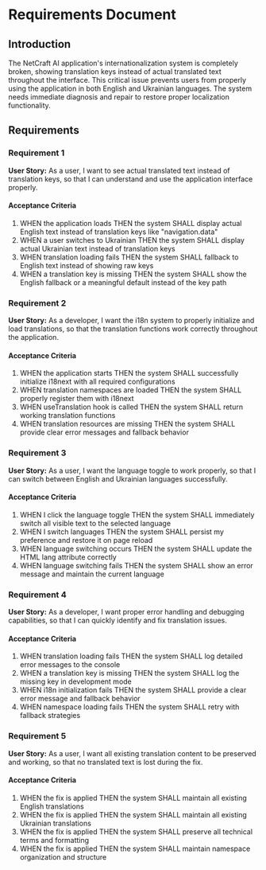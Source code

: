# Requirements Document

## Introduction

The NetCraft AI application's internationalization system is completely broken, showing translation keys instead of actual translated text throughout the interface. This critical issue prevents users from properly using the application in both English and Ukrainian languages. The system needs immediate diagnosis and repair to restore proper localization functionality.

## Requirements

### Requirement 1

**User Story:** As a user, I want to see actual translated text instead of translation keys, so that I can understand and use the application interface properly.

#### Acceptance Criteria

1. WHEN the application loads THEN the system SHALL display actual English text instead of translation keys like "navigation.data"
2. WHEN a user switches to Ukrainian THEN the system SHALL display actual Ukrainian text instead of translation keys
3. WHEN translation loading fails THEN the system SHALL fallback to English text instead of showing raw keys
4. WHEN a translation key is missing THEN the system SHALL show the English fallback or a meaningful default instead of the key path

### Requirement 2

**User Story:** As a developer, I want the i18n system to properly initialize and load translations, so that the translation functions work correctly throughout the application.

#### Acceptance Criteria

1. WHEN the application starts THEN the system SHALL successfully initialize i18next with all required configurations
2. WHEN translation namespaces are loaded THEN the system SHALL properly register them with i18next
3. WHEN useTranslation hook is called THEN the system SHALL return working translation functions
4. WHEN translation resources are missing THEN the system SHALL provide clear error messages and fallback behavior

### Requirement 3

**User Story:** As a user, I want the language toggle to work properly, so that I can switch between English and Ukrainian languages successfully.

#### Acceptance Criteria

1. WHEN I click the language toggle THEN the system SHALL immediately switch all visible text to the selected language
2. WHEN I switch languages THEN the system SHALL persist my preference and restore it on page reload
3. WHEN language switching occurs THEN the system SHALL update the HTML lang attribute correctly
4. WHEN language switching fails THEN the system SHALL show an error message and maintain the current language

### Requirement 4

**User Story:** As a developer, I want proper error handling and debugging capabilities, so that I can quickly identify and fix translation issues.

#### Acceptance Criteria

1. WHEN translation loading fails THEN the system SHALL log detailed error messages to the console
2. WHEN a translation key is missing THEN the system SHALL log the missing key in development mode
3. WHEN i18n initialization fails THEN the system SHALL provide a clear error message and fallback behavior
4. WHEN namespace loading fails THEN the system SHALL retry with fallback strategies

### Requirement 5

**User Story:** As a user, I want all existing translation content to be preserved and working, so that no translated text is lost during the fix.

#### Acceptance Criteria

1. WHEN the fix is applied THEN the system SHALL maintain all existing English translations
2. WHEN the fix is applied THEN the system SHALL maintain all existing Ukrainian translations
3. WHEN the fix is applied THEN the system SHALL preserve all technical terms and formatting
4. WHEN the fix is applied THEN the system SHALL maintain namespace organization and structure